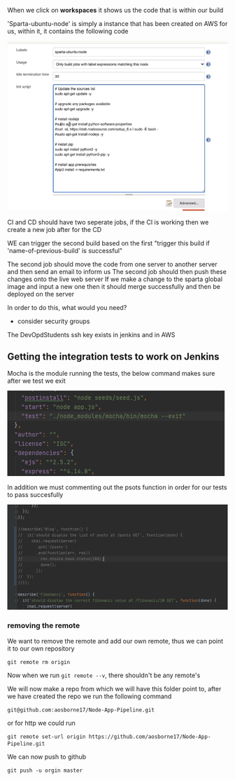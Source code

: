 



When we click on **workspaces** it shows us the code that is within our build


'Sparta-ubuntu-node' is simply a instance that has been created on AWS for us, within it, it contains the following 
code

![jenkins-node](images/sparta-ubuntu-node.png)



CI and CD should have two seperate jobs, if the CI is working then we create a new job after for the CD

WE can trigger the second build based on the first
"trigger this build if 'name-of-previous-build' is successful"

The second job should move the code from one server to another server and then send an email to inform us
The second job should then push these changes onto the live web server
If we make a change to the sparta global image and input a new one then it should merge successfully and then be deployed
on the server

In order to do this, what would you need? 
- consider security groups

The DevOpdStudents ssh key exists in jenkins and in AWS


## Getting the integration tests to work on Jenkins

Mocha is the module running the tests, the below command makes sure after we test we exit

![](images/mocha-exit.png)


In addition we must commenting out the psots function in order for our tests to pass succesfully

![](images/commenting-out-test.png)









### removing the remote

We want to remove the remote and add our own remote, thus we can point it to our own repository
```commandline
git remote rm origin
```

Now when we run ```git remote --v```, there shouldn't be any remote's

We will now make a repo from which we will have this folder point to, after we have created the repo we run the following
command
```commandline
git@github.com:aosborne17/Node-App-Pipeline.git
```

or for http we could run
```commandline
git remote set-url origin https://github.com/aosborne17/Node-App-Pipeline.git
```

We can now push to github
```commandline
git push -u orgin master